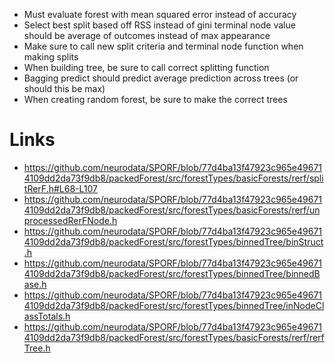 * Must evaluate forest with mean squared error instead of accuracy
* Select best split based off RSS instead of gini
terminal node value should be average of outcomes instead of max appearance
* Make sure to call new split criteria and terminal node function when making splits
* When building tree, be sure to call correct splitting function
* Bagging predict should predict average prediction across trees (or should this be max)
* When creating random forest, be sure to make the correct trees

# Links
* https://github.com/neurodata/SPORF/blob/77d4ba13f47923c965e496714109dd2da73f9db8/packedForest/src/forestTypes/basicForests/rerf/splitRerF.h#L68-L107
* https://github.com/neurodata/SPORF/blob/77d4ba13f47923c965e496714109dd2da73f9db8/packedForest/src/forestTypes/basicForests/rerf/unprocessedRerFNode.h
* https://github.com/neurodata/SPORF/blob/77d4ba13f47923c965e496714109dd2da73f9db8/packedForest/src/forestTypes/binnedTree/binStruct.h
* https://github.com/neurodata/SPORF/blob/77d4ba13f47923c965e496714109dd2da73f9db8/packedForest/src/forestTypes/binnedTree/binnedBase.h
* https://github.com/neurodata/SPORF/blob/77d4ba13f47923c965e496714109dd2da73f9db8/packedForest/src/forestTypes/binnedTree/inNodeClassTotals.h
* https://github.com/neurodata/SPORF/blob/77d4ba13f47923c965e496714109dd2da73f9db8/packedForest/src/forestTypes/basicForests/rerf/rerfTree.h

